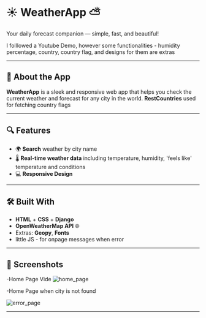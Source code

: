 # ☀️ WeatherApp ⛅

Your daily forecast companion — simple, fast, and beautiful!

I folllowed a Youtube Demo, however some functionalities - humidity percentage, country, country flag, and designs for them are extras

---

## 🚀 About the App

**WeatherApp** is a sleek and responsive web app that helps you check the current weather and forecast for any city in the world. 
**RestCountries** used for fetching country flags

---

## 🔍 Features

- 🌍 **Search** weather by city name  
- 🌡️ **Real-time weather data** including temperature, humidity, 'feels like' temperature and conditions  
- 💻 **Responsive Design**

---

## 🛠️ Built With

- **HTML** + **CSS** + **Django**  
- **OpenWeatherMap API** 🌐  
- Extras: **Geopy**, **Fonts**
- little JS - for onpage messages when error

---

## 📸 Screenshots

-Home Page Vide
![home_page](https://github.com/user-attachments/assets/d368eb0c-4467-4b49-9153-45ed29593753)

-Home Page when city is not found

![error_page](https://github.com/user-attachments/assets/ef2ac60d-291a-412e-8c80-d7f90eb975d5)


---







